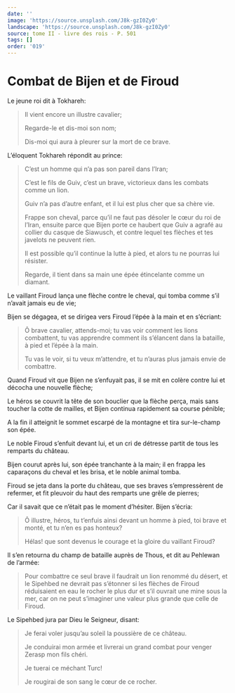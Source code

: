 ```yaml
---
date: ''
image: 'https://source.unsplash.com/J8k-gzI0Zy0'
landscape: 'https://source.unsplash.com/J8k-gzI0Zy0'
source: tome II - livre des rois - P. 501
tags: []
order: '019'
---
```


# Combat de Bijen et de Firoud

Le jeune roi dit à Tokhareh:

> Il vient encore un illustre cavalier;
>
> Regarde-le et dis-moi son nom;
>
> Dis-moi qui aura à pleurer sur la mort de ce brave.

L’éloquent Tokhareh répondit au prince:

> C’est un homme qui n’a pas son pareil dans l’Iran;
>
> C’est le fils de Guiv, c’est un brave, victorieux dans les combats comme un lion.
>
> Guiv n’a pas d’autre enfant, et il lui est plus cher que sa chère vie.
>
> Frappe son cheval, parce qu’il ne faut pas désoler le cœur du roi de l’Iran, ensuite parce que Bijen porte ce haubert que Guiv a agrafé au collier du casque de Siawusch, et contre lequel tes flèches et tes javelots ne peuvent rien.
>
> Il est possible qu’il continue la lutte à pied, et alors tu ne pourras lui résister.
>
> Regarde, il tient dans sa main une épée étincelante comme un diamant.

Le vaillant Firoud lança une flèche contre le cheval, qui tomba comme s’il n’avait jamais eu de vie;

Bijen se dégagea, et se dirigea vers Firoud l’épée à la main et en s’écriant:

> Ô brave cavalier, attends-moi; tu vas voir comment les lions combattent, tu vas apprendre comment ils s’élancent dans la bataille, à pied et l’épée à la main.
>
> Tu vas le voir, si tu veux m’attendre, et tu n’auras plus jamais envie de combattre.

Quand Firoud vit que Bijen ne s’enfuyait pas, il se mit en colère contre lui et décocha une nouvelle flèche;

Le héros se couvrit la tête de son bouclier que la flèche perça, mais sans toucher la cotte de mailles, et Bijen continua rapidement sa course pénible;

A la fin il atteignit le sommet escarpé de la montagne et tira sur-le-champ son épée.

Le noble Firoud s’enfuit devant lui, et un cri de détresse partit de tous les remparts du château.

Bijen courut après lui, son épée tranchante à la main; il en frappa les caparaçons du cheval et les brisa, et le noble animal tomba.

Firoud se jeta dans la porte du château, que ses braves s’empressèrent de refermer, et fit pleuvoir du haut des remparts une grêle de pierres;

Car il savait que ce n’était pas le moment d’hésiter. Bijen s’écria:

> Ô illustre, héros, tu t’enfuis ainsi devant un homme à pied, toi brave et monté, et tu n’en es pas honteux?
>
> Hélas! que sont devenus le courage et la gloire du vaillant Firoud?

Il s’en retourna du champ de bataille auprès de Thous, et dit au Pehlewan de l’armée:

> Pour combattre ce seul brave il faudrait un lion renommé du désert, et le Sipehbed ne devrait pas s’étonner si les flèches de Firoud réduisaient en eau le rocher le plus dur et s’il ouvrait une mine sous la mer, car on ne peut s’imaginer une valeur plus grande que celle de Firoud.

Le Sipehbed jura par Dieu le Seigneur, disant:

> Je ferai voler jusqu’au soleil la poussière de ce château.
>
> Je conduirai mon armée et livrerai un grand combat pour venger Zerasp mon fils chéri.
>
> Je tuerai ce méchant Turc!
>
> Je rougirai de son sang le cœur de ce rocher.
